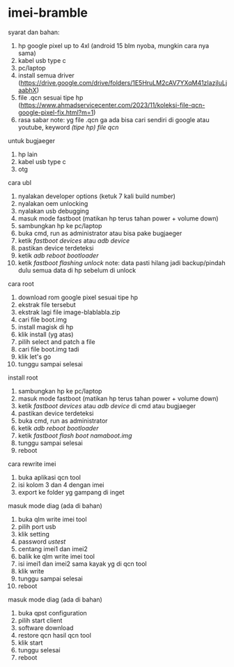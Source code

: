 # imei-bramble

syarat dan bahan:
1. hp google pixel up to 4xl (android 15 blm nyoba, mungkin cara nya sama)
2. kabel usb type c
3. pc/laptop
4. install semua driver (https://drive.google.com/drive/folders/1E5HruLM2cAV7YXqM41zIazjluLjaabhX)
5. file .qcn sesuai tipe hp (https://www.ahmadservicecenter.com/2023/11/koleksi-file-qcn-google-pixel-fix.html?m=1)
6. rasa sabar
note: yg file .qcn ga ada bisa cari sendiri di google atau youtube, keyword _(tipe hp) file qcn_

untuk bugjaeger
1. hp lain
2. kabel usb type c
3. otg


cara ubl
1. nyalakan developer options (ketuk 7 kali build number)
2. nyalakan oem unlocking
3. nyalakan usb debugging
4. masuk mode fastboot (matikan hp terus tahan power + volume down)
5. sambungkan hp ke pc/laptop
6. buka cmd, run as administrator atau bisa pake bugjaeger
7. ketik _fastboot devices_ atau _adb device_
8. pastikan device terdeteksi
9. ketik _adb reboot bootloader_
10. ketik _fastboot flashing unlock_
note: data pasti hilang jadi backup/pindah dulu semua data di hp sebelum di unlock

cara root
1. download rom google pixel sesuai tipe hp
2. ekstrak file tersebut
3. ekstrak lagi file image-blablabla.zip
4. cari file boot.img
5. install magisk di hp
6. klik install (yg atas)
7. pilih select and patch a file
8. cari file boot.img tadi
9. klik let's go
10. tunggu sampai selesai

install root
1. sambungkan hp ke pc/laptop
2. masuk mode fastboot (matikan hp terus tahan power + volume down)
3. ketik _fastboot devices_ atau _adb device_ di cmd atau bugjaeger
4. pastikan device terdeteksi
5. buka cmd, run as administrator
6. ketik _adb reboot bootloader_
7. ketik _fastboot flash boot namaboot.img_
8. tunggu sampai selesai
9. reboot

cara rewrite imei
1. buka aplikasi qcn tool
2. isi kolom 3 dan 4 dengan imei
3. export ke folder yg gampang di inget

masuk mode diag (ada di bahan)
1. buka qlm write imei tool
2. pilih port usb
3. klik setting
4. password _ustest_
5. centang imei1 dan imei2
6. balik ke qlm write imei tool
7. isi imei1 dan imei2 sama kayak yg di qcn tool
8. klik write
9. tunggu sampai selesai
10. reboot

masuk mode diag (ada di bahan)
1. buka qpst configuration
2. pilih start client
3. software download
4. restore qcn hasil qcn tool
5. klik start
6. tunggu selesai
7. reboot
